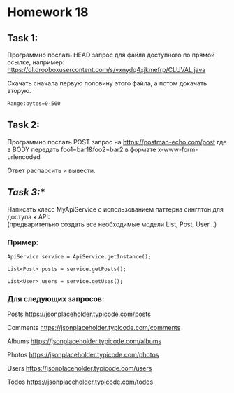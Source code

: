 # Homework 18

## **Task 1:**   
Программно послать HEAD запрос для файла доступного по прямой ссылке, например:  
https://dl.dropboxusercontent.com/s/vxnydq4xjkmefrp/CLUVAL.java  

Скачать сначала первую половину этого файла, а потом докачать вторую.  
```
Range:bytes=0-500
```

## **Task 2:**   
Программно послать POST запрос на https://postman-echo.com/post где в BODY передать foo1=bar1&foo2=bar2 в формате x-www-form-urlencoded  

Ответ распарсить и вывести.  

## **Task 3*:**   
Написать класс MyApiService с использованием паттерна синглтон для доступа к API:  
(предварительно создать все необходимые модели List, Post, User...)  


### **Пример:**  
```
ApiService service = ApiService.getInstance();

List<Post> posts = service.getPosts();

List<User> users = service.getUses();
```


### **Для следующих запросов:**  

Posts https://jsonplaceholder.typicode.com/posts

Comments https://jsonplaceholder.typicode.com/comments

Albums https://jsonplaceholder.typicode.com/albums

Photos https://jsonplaceholder.typicode.com/photos

Users https://jsonplaceholder.typicode.com/users

Todos https://jsonplaceholder.typicode.com/todos

